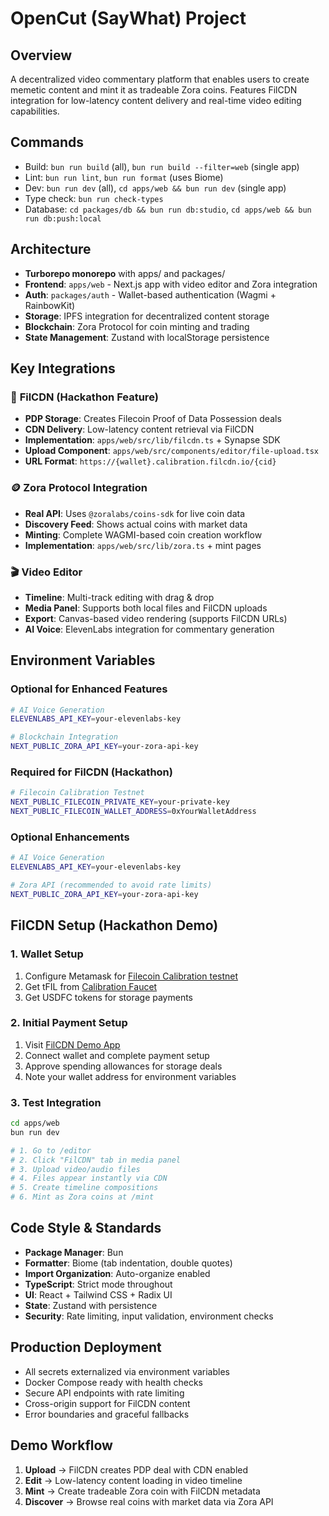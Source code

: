 # OpenCut (SayWhat) Project

## Overview

A decentralized video commentary platform that enables users to create memetic content and mint it as tradeable Zora coins. Features FilCDN integration for low-latency content delivery and real-time video editing capabilities.

## Commands

- Build: `bun run build` (all), `bun run build --filter=web` (single app)
- Lint: `bun run lint`, `bun run format` (uses Biome)
- Dev: `bun run dev` (all), `cd apps/web && bun run dev` (single app)
- Type check: `bun run check-types`
- Database: `cd packages/db && bun run db:studio`, `cd apps/web && bun run db:push:local`

## Architecture

- **Turborepo monorepo** with apps/ and packages/
- **Frontend**: `apps/web` - Next.js app with video editor and Zora integration
- **Auth**: `packages/auth` - Wallet-based authentication (Wagmi + RainbowKit)
- **Storage**: IPFS integration for decentralized content storage
- **Blockchain**: Zora Protocol for coin minting and trading
- **State Management**: Zustand with localStorage persistence

## Key Integrations

### 🚀 **FilCDN (Hackathon Feature)**

- **PDP Storage**: Creates Filecoin Proof of Data Possession deals
- **CDN Delivery**: Low-latency content retrieval via FilCDN
- **Implementation**: `apps/web/src/lib/filcdn.ts` + Synapse SDK
- **Upload Component**: `apps/web/src/components/editor/file-upload.tsx`
- **URL Format**: `https://{wallet}.calibration.filcdn.io/{cid}`

### 🪙 **Zora Protocol Integration**

- **Real API**: Uses `@zoralabs/coins-sdk` for live coin data
- **Discovery Feed**: Shows actual coins with market data
- **Minting**: Complete WAGMI-based coin creation workflow
- **Implementation**: `apps/web/src/lib/zora.ts` + mint pages

### 🎬 **Video Editor**

- **Timeline**: Multi-track editing with drag & drop
- **Media Panel**: Supports both local files and FilCDN uploads
- **Export**: Canvas-based video rendering (supports FilCDN URLs)
- **AI Voice**: ElevenLabs integration for commentary generation

## Environment Variables

### Optional for Enhanced Features

```bash
# AI Voice Generation
ELEVENLABS_API_KEY=your-elevenlabs-key

# Blockchain Integration
NEXT_PUBLIC_ZORA_API_KEY=your-zora-api-key
```

### Required for FilCDN (Hackathon)

```bash
# Filecoin Calibration Testnet
NEXT_PUBLIC_FILECOIN_PRIVATE_KEY=your-private-key
NEXT_PUBLIC_FILECOIN_WALLET_ADDRESS=0xYourWalletAddress
```

### Optional Enhancements

```bash
# AI Voice Generation
ELEVENLABS_API_KEY=your-elevenlabs-key

# Zora API (recommended to avoid rate limits)
NEXT_PUBLIC_ZORA_API_KEY=your-zora-api-key
```

## FilCDN Setup (Hackathon Demo)

### 1. Wallet Setup

1. Configure Metamask for [Filecoin Calibration testnet](https://docs.filecoin.io/networks/calibration/details)
2. Get tFIL from [Calibration Faucet](https://faucet.calibration.fildev.network/)
3. Get USDFC tokens for storage payments

### 2. Initial Payment Setup

1. Visit [FilCDN Demo App](https://fs-upload-dapp.netlify.app)
2. Connect wallet and complete payment setup
3. Approve spending allowances for storage deals
4. Note your wallet address for environment variables

### 3. Test Integration

```bash
cd apps/web
bun run dev

# 1. Go to /editor
# 2. Click "FilCDN" tab in media panel
# 3. Upload video/audio files
# 4. Files appear instantly via CDN
# 5. Create timeline compositions
# 6. Mint as Zora coins at /mint
```

## Code Style & Standards

- **Package Manager**: Bun
- **Formatter**: Biome (tab indentation, double quotes)
- **Import Organization**: Auto-organize enabled
- **TypeScript**: Strict mode throughout
- **UI**: React + Tailwind CSS + Radix UI
- **State**: Zustand with persistence
- **Security**: Rate limiting, input validation, environment checks

## Production Deployment

- All secrets externalized via environment variables
- Docker Compose ready with health checks
- Secure API endpoints with rate limiting
- Cross-origin support for FilCDN content
- Error boundaries and graceful fallbacks

## Demo Workflow

1. **Upload** → FilCDN creates PDP deal with CDN enabled
2. **Edit** → Low-latency content loading in video timeline
3. **Mint** → Create tradeable Zora coin with FilCDN metadata
4. **Discover** → Browse real coins with market data via Zora API
